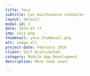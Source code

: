 ```yaml
---
title: Yoca
subtitle: Car maintenance scheduler
layout: default
modal-id: 2
date: 2014-07-17
img: yoca.png
thumbnail: yoca-thumbnail.png
alt: image-alt
project-date: February 2016
client: Self Distributed
category: Mobile App Development
description: More news soon!

---
```

